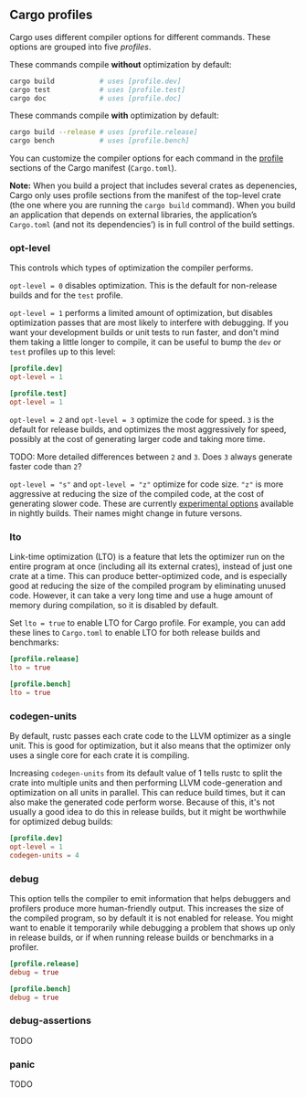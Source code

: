 ## Cargo profiles

Cargo uses different compiler options for different commands.  These options
are grouped into five *profiles*.

These commands compile **without** optimization by default:

```sh
cargo build           # uses [profile.dev]
cargo test            # uses [profile.test]
cargo doc             # uses [profile.doc]
```

These commands compile **with** optimization by default:

```sh
cargo build --release # uses [profile.release]
cargo bench           # uses [profile.bench]
```

You can customize the compiler options for each command in the [profile]
sections of the Cargo manifest (`Cargo.toml`).

**Note:** When you build a project that includes several crates as
depenencies, Cargo only uses profile sections from the manifest of the
top-level crate (the one where you are running the `cargo build` command).
When you build an application that depends on external libraries, the
application’s `Cargo.toml` (and not its dependencies’) is in full control of
the build settings.

### opt-level

This controls which types of optimization the compiler performs.

`opt-level = 0` disables optimization.  This is the default for non-release
builds and for the `test` profile.

`opt-level = 1` performs a limited amount of optimization, but disables
optimization passes that are most likely to interfere with debugging.  If
you want your development builds or unit tests to run faster, and don't mind
them taking a little longer to compile, it can be useful to bump the `dev` or
`test` profiles up to this level:

```toml
[profile.dev]
opt-level = 1

[profile.test]
opt-level = 1
```

`opt-level = 2` and `opt-level = 3` optimize the code for speed.  `3` is the
default for release builds, and optimizes the most aggressively for speed,
possibly at the cost of generating larger code and taking more time.

TODO: More detailed differences between `2` and `3`.  Does `3` always generate
faster code than `2`?

`opt-level = "s"` and `opt-level = "z"` optimize for code size.  `"z"` is more
aggressive at reducing the size of the compiled code, at the cost of
generating slower code.  These are currently [experimental options][gh35784]
available in nightly builds.  Their names might change in future versons.

[gh35784]: https://github.com/rust-lang/rust/issues/35784

### lto

Link-time optimization (LTO) is a feature that lets the optimizer run on the
entire program at once (including all its external crates), instead of just
one crate at a time.  This can produce better-optimized code, and is
especially good at reducing the size of the compiled program by eliminating
unused code.  However, it can take a very long time and use a huge amount of
memory during compilation, so it is disabled by default.

Set `lto = true` to enable LTO for Cargo profile.  For example, you can add
these lines to `Cargo.toml` to enable LTO for both release builds and
benchmarks:

```toml
[profile.release]
lto = true

[profile.bench]
lto = true
```

### codegen-units

By default, rustc passes each crate code to the LLVM optimizer as a single
unit.  This is good for optimization, but it also means that the optimizer
only uses a single core for each crate it is compiling.

Increasing `codegen-units` from its default value of 1 tells rustc to split
the crate into multiple units and then performing LLVM code-generation and
optimization on all units in parallel.  This can reduce build times, but it
can also make the generated code perform worse.  Because of this, it's not
usually a good idea to do this in release builds, but it might be worthwhile
for optimized debug builds:

```toml
[profile.dev]
opt-level = 1
codegen-units = 4
```

### debug

This option tells the compiler to emit information that helps debuggers and
profilers produce more human-friendly output.  This increases the size of the
compiled program, so by default it is not enabled for release.  You might want
to enable it temporarily while debugging a problem that shows up only in
release builds, or if when running release builds or benchmarks in a profiler.

```toml
[profile.release]
debug = true

[profile.bench]
debug = true
```

### debug-assertions

TODO

### panic

TODO

[profile]: http://doc.crates.io/manifest.html#the-profile-sections
